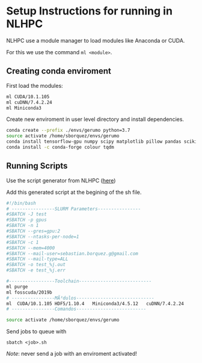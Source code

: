 # Setup Instructions for running in NLHPC

NLHPC use a module manager to load modules like Anaconda or CUDA. 

For this we use the command `ml <module>`.

## Creating conda enviroment

First load the modules:

```bash
ml CUDA/10.1.105
ml cuDNN/7.4.2.24
ml Miniconda3
```

Create new enviroment in user level directory and install dependencies.

```bash
conda create --prefix ./envs/gerumo python=3.7
source activate /home/sborquez/envs/gerumo
conda install tensorflow-gpu numpy scipy matplotlib pillow pandas scikit-learn scikit-image astropy pytables seaborn pydot
conda install -c conda-forge colour tqdm
```
## Running Scripts

Use the script generator from NLHPC ([here](https://wiki.nlhpc.cl/Generador_Scripts))

Add this generated script at the begining of the sh file.

```bash
#!/bin/bash
# ----------------SLURM Parameters----------------
#SBATCH -J test
#SBATCH -p gpus
#SBATCH -n 1
#SBATCH --gres=gpu:2
#SBATCH --ntasks-per-node=1
#SBATCH -c 1
#SBATCH --mem=4000
#SBATCH --mail-user=sebastian.borquez.g@gmail.com
#SBATCH --mail-type=ALL
#SBATCH -o test_%j.out
#SBATCH -e test_%j.err

#-----------------Toolchain---------------------------
ml purge
ml fosscuda/2019b
# ----------------MÃ³dulos-----------------------------
ml  CUDA/10.1.105 HDF5/1.10.4   Miniconda3/4.5.12   cuDNN/7.4.2.24  
# ----------------Comandos--------------------------

source activate /home/sborquez/envs/gerumo
```

Send jobs to queue with

```
sbatch <job>.sh
```

*Note*: never send a job with an enviroment activated!